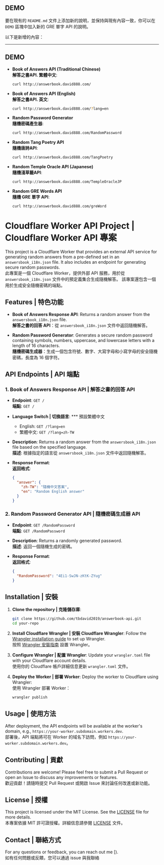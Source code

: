 
## DEMO

要在現有的 `README.md` 文件上添加新的說明，並保持與現有內容一致，你可以在 `DEMO` 區塊中加入新的 GRE 單字 API 的說明。

以下是新增的內容：

---

## DEMO

- **Book of Answers API (Traditional Chinese)**  
  **解答之書API. 繁體中文**:
  ```bash
  curl http://answerbook.david888.com/
  ```

- **Book of Answers API (English)**  
  **解答之書API. 英文**:
  ```bash
  curl http://answerbook.david888.com/?lang=en
  ```

- **Random Password Generator**  
  **隨機密碼產生器**:
  ```bash
  curl http://answerbook.david888.com/RandomPassword
  ```

- **Random Tang Poetry API**  
  **隨機唐詩API**:
  ```bash
  curl http://answerbook.david888.com/TangPoetry
  ```

- **Random Temple Oracle API (Japanese)**  
  **隨機淺草籤API**:
  ```bash
  curl http://answerbook.david888.com/TempleOracleJP
  ```

- **Random GRE Words API**  
  **隨機 GRE 單字 API**:
  ```bash
  curl http://answerbook.david888.com/greWord
  ```




# Cloudflare Worker API Project | Cloudflare Worker API 專案

This project is a Cloudflare Worker that provides an external API service for generating random answers from a pre-defined set in an `answersbook_i18n.json` file. 
It also includes an endpoint for generating secure random passwords.  
此專案是一個 Cloudflare Worker，提供外部 API 服務，用於從 `answersbook_i18n.json` 文件中的預定義集合生成隨機解答。
該專案還包含一個用於生成安全隨機密碼的端點。

## Features | 特色功能

- **Book of Answers Response API**: Returns a random answer from the `answersbook_i18n.json` file.  
  **解答之書的回答 API**：從 `answersbook_i18n.json` 文件中返回隨機解答。

- **Random Password Generator**: Generates a secure random password containing symbols, numbers, uppercase, and lowercase letters with a length of 16 characters.  
  **隨機密碼生成器**：生成一個包含符號、數字、大寫字母和小寫字母的安全隨機密碼，長度為 16 個字符。

## API Endpoints | API 端點

### 1. Book of Answers Response API | 解答之書的回答 API

- **Endpoint**: `GET /`  
  **端點**: `GET /`

- **Language Switch | 切換語言**:
*** 預設繁體中文  
  - English: `GET /?lang=en`  
  - 繁體中文: `GET /?lang=zh-TW`

- **Description**: Returns a random answer from the `answersbook_i18n.json` file based on the specified language.  
  **描述**: 根據指定的語言從 `answersbook_i18n.json` 文件中返回隨機解答。

- **Response Format**:  
  **返回格式**:
  ```json
  {
    "answer": {
      "zh-TW": "隨機中文答案",
      "en": "Random English answer"
    }
  }
  ```

### 2. Random Password Generator API | 隨機密碼生成器 API

- **Endpoint**: `GET /RandomPassword`  
  **端點**: `GET /RandomPassword`

- **Description**: Returns a randomly generated password.  
  **描述**: 返回一個隨機生成的密碼。

- **Response Format**:  
  **返回格式**:
  ```json
  {
    "RandomPassword": "4Ei1-SwJN-zKtK-ZYug"
  }
  ```

## Installation | 安裝

1. **Clone the repository | 克隆儲存庫**:
   ```bash
   git clone https://github.com/tbdavid2019/answerbook-api.git
   cd your-repo
   ```

2. **Install Cloudflare Wrangler | 安裝 Cloudflare Wrangler**:
   Follow the [Wrangler installation guide](https://developers.cloudflare.com/workers/wrangler/get-started#install) to set up Wrangler.  
   按照 [Wrangler 安裝指南](https://developers.cloudflare.com/workers/wrangler/get-started#install) 設置 Wrangler。

3. **Configure Wrangler | 配置 Wrangler**:
   Update your `wrangler.toml` file with your Cloudflare account details.  
   使用你的 Cloudflare 帳戶詳細信息更新 `wrangler.toml` 文件。

4. **Deploy the Worker | 部署 Worker**:
   Deploy the worker to Cloudflare using Wrangler:  
   使用 Wrangler 部署 Worker：
   ```bash
   wrangler publish
   ```

## Usage | 使用方法

After deployment, the API endpoints will be available at the worker's domain, e.g., `https://your-worker.subdomain.workers.dev`.  
部署後，API 端點將可在 Worker 的域名下訪問，例如 `https://your-worker.subdomain.workers.dev`。

## Contributing | 貢獻

Contributions are welcome! Please feel free to submit a Pull Request or open an Issue to discuss any improvements or features.  
歡迎貢獻！請隨時提交 Pull Request 或開啟 Issue 來討論任何改進或新功能。

## License | 授權

This project is licensed under the MIT License. See the [LICENSE](./LICENSE) file for more details.  
本專案依據 MIT 許可證授權。詳細信息請參閱 [LICENSE](./LICENSE) 文件。

## Contact | 聯絡方式


For any questions or feedback, you can reach out me [).  
如有任何問題或反饋，您可以通過 issue 與我聯絡


